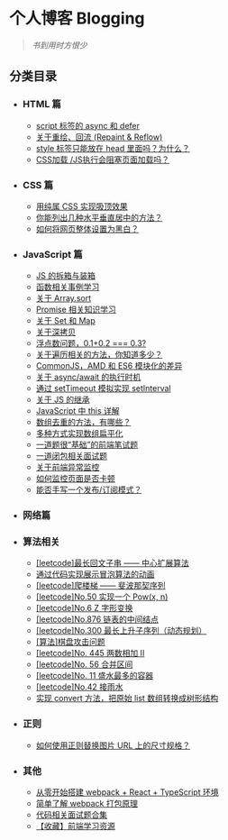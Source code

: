 # 个人博客 Blogging
> _书到用时方恨少_


## 分类目录

- ### HTML 篇

  * [script 标签的 async 和 defer ](https://github.com/liangbus/blogging/issues/12)
  * [关于重绘、回流 (Repaint & Reflow)](https://github.com/liangbus/blogging/issues/18)
  * [style 标签只能放在 head 里面吗？为什么？](https://github.com/liangbus/blogging/issues/15)
  * [CSS加载 /JS执行会阻塞页面加载吗？](https://github.com/liangbus/blogging/issues/27)


- ### CSS 篇

   * [用纯属 CSS 实现吸顶效果](https://github.com/liangbus/blogging/issues/3)
   * [你能列出几种水平垂直居中的方法？](https://github.com/liangbus/blogging/issues/8)
   * [如何将网页整体设置为黑白？](https://github.com/liangbus/blogging/issues/36)


- ### JavaScript 篇

   * [JS 的拆箱与装箱](https://github.com/liangbus/blogging/issues/5)
   * [函数相关事例学习](https://github.com/liangbus/blogging/issues/6)
   * [关于 Array.sort](https://github.com/liangbus/blogging/issues/7)
   * [Promise 相关知识学习](https://github.com/liangbus/blogging/issues/9)
   * [关于 Set 和 Map](https://github.com/liangbus/blogging/issues/10)
   * [关于深拷贝](https://github.com/liangbus/blogging/issues/11)
   * [浮点数问题，0.1+0.2 === 0.3?](https://github.com/liangbus/blogging/issues/13)
   * [关于遍历相关的方法，你知道多少？](https://github.com/liangbus/blogging/issues/14)
   * [CommonJS，AMD 和 ES6 模块化的差异](https://github.com/liangbus/blogging/issues/17)
   * [关于 async/await 的执行时机](https://github.com/liangbus/blogging/issues/20)
   * [通过 setTimeout 模拟实现 setInterval](https://github.com/liangbus/blogging/issues/2)
   * [关于 JS 的继承](https://github.com/liangbus/blogging/issues/4)
   * [JavaScript 中 this 详解](https://github.com/liangbus/blogging/issues/22)
   * [数组去重的方法，有哪些？](https://github.com/liangbus/blogging/issues/29)
   * [多种方式实现数组扁平化](https://github.com/liangbus/blogging/issues/26)
   * [一道题很“基础”的前端笔试题](https://github.com/liangbus/blogging/issues/30)
   * [一道闭包相关面试题](https://github.com/liangbus/blogging/issues/37)
   * [关于前端异常监控](https://github.com/liangbus/blogging/issues/21)
   * [如何监控页面是否卡顿](https://github.com/liangbus/blogging/issues/34)
   * [能否手写一个发布/订阅模式？](https://github.com/liangbus/blogging/issues/41)
  

- ### 网络篇

- ### 算法相关
  * [[leetcode]最长回文子串 —— 中心扩展算法](https://github.com/liangbus/blogging/issues/24)
  * [通过代码实现展示冒泡算法的动画](https://github.com/liangbus/blogging/issues/23)
  * [[leetcode]爬楼梯 —— 斐波那契序列](https://github.com/liangbus/blogging/issues/25)
  * [[leetcode]No.50 实现一个 Pow(x, n)](https://github.com/liangbus/blogging/issues/28)
  * [[leetcode]No.6 Z 字形变换](https://github.com/liangbus/blogging/issues/31)
  * [[leetcode]No.876 链表的中间结点](https://github.com/liangbus/blogging/issues/32)
  * [[leetcode]No.300 最长上升子序列（动态规划）](https://github.com/liangbus/blogging/issues/33)
  * [[算法]棋盘攻击问题](https://github.com/liangbus/blogging/issues/38)
  * [[leetcode]No. 445 两数相加 II](https://github.com/liangbus/blogging/issues/39)
  * [[leetcode]No. 56 合并区间](https://github.com/liangbus/blogging/issues/42)
  * [[leetcode]No. 11 盛水最多的容器](https://github.com/liangbus/blogging/issues/43)
  * [[leetcode]No.42 接雨水](https://github.com/liangbus/blogging/issues/44)
  * [实现 convert 方法，把原始 list 数组转换成树形结构](https://github.com/liangbus/blogging/issues/45)

- ### 正则
  * [如何使用正则替换图片 URL 上的尺寸规格？](https://github.com/liangbus/blogging/issues/16)
  
- ### 其他
  * [从零开始搭建 webpack + React + TypeScript 环境](https://github.com/liangbus/blogging/issues/19)
  * [简单了解 webpack 打包原理](https://github.com/liangbus/blogging/issues/36)
  * [代码相关面试题合集](https://github.com/liangbus/blogging/issues/40)
  * [【收藏】前端学习资源](https://github.com/liangbus/blogging/issues/1)